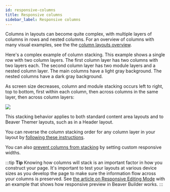 ```yaml
---
id: responsive-columns
title: Responsive columns
sidebar_label: Responsive columns
---
```

Columns in layouts can become quite complex, with multiple layers of columns in rows and nested columns. For an overview of columns with many visual examples, see the the [column layouts overview](/beaver-builder/layouts/columns/column-layouts-overview.md).

Here's a complex example of column stacking. This example shows a single row with two column layers. The first column layer has two columns with two layers each. The second column layer has two module layers and a nested column layer. The main columns have a light gray background. The nested columns have a dark gray background. 

As screen size decreases, column and module stacking occurs left to right, top to bottom, first within each column, then across columns in the same layer, then across column layers:

![](/img/responsive-columns-column-stacking-1.jpg)

This stacking behavior applies to both standard content area layouts and to Beaver Themer layouts, such as in a Header layout.

You can reverse the column stacking order for any column layer in your layout by [following these instructions](/beaver-builder/layouts/columns/reverse-column-stacking-order.md).

You can also [prevent columns from stacking](/beaver-builder/layouts/columns/prevent-column-stacking-with-custom-widths.md) by setting custom responsive widths.

:::tip **Tip**
Knowing how columns will stack is an important factor in how you construct your page. It's important to test your layouts at various device sizes as you develop the page to make sure the information flow across your columns is preserved. See [the article on Responsive Editing Mode](/beaver-builder/layouts/responsive-design/responsive-editing-with-beaver-builder.md) with an example that shows how responsive preview in Beaver Builder works.
:::

